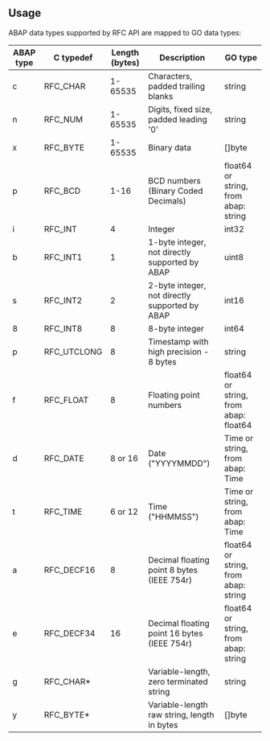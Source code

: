 ## Usage

ABAP data types supported by RFC API are mapped to GO data types:

| ABAP type | C typedef   | Length (bytes) | Description                                    | GO type                               |
| --------- | ----------- | -------------- | ---------------------------------------------- | ------------------------------------- |
| c         | RFC_CHAR    | 1-65535        | Characters, padded trailing blanks             | string                                |
| n         | RFC_NUM     | 1-65535        | Digits, fixed size, padded leading '0'         | string                                |
| x         | RFC_BYTE    | 1-65535        | Binary data                                    | []byte                                |
| p         | RFC_BCD     | 1-16           | BCD numbers (Binary Coded Decimals)            | float64 or string, from abap: string  |
| i         | RFC_INT     | 4              | Integer                                        | int32                                 |
| b         | RFC_INT1    | 1              | 1-byte integer, not directly supported by ABAP | uint8                                 |
| s         | RFC_INT2    | 2              | 2-byte integer, not directly supported by ABAP | int16                                 |
| 8         | RFC_INT8    | 8              | 8-byte integer                                 | int64                                 |
| p         | RFC_UTCLONG | 8              | Timestamp with high precision - 8 bytes        | string                                |
| f         | RFC_FLOAT   | 8              | Floating point numbers                         | float64 or string, from abap: float64 |
| d         | RFC_DATE    | 8 or 16        | Date ("YYYYMMDD")                              | Time or string, from abap: Time       |
| t         | RFC_TIME    | 6 or 12        | Time ("HHMMSS")                                | Time or string, from abap: Time       |
| a         | RFC_DECF16  | 8              | Decimal floating point 8 bytes (IEEE 754r)     | float64 or string, from abap: string  |
| e         | RFC_DECF34  | 16             | Decimal floating point 16 bytes (IEEE 754r)    | float64 or string, from abap: string  |
| g         | RFC_CHAR\*  |                | Variable-length, zero terminated string        | string                                |
| y         | RFC_BYTE\*  |                | Variable-length raw string, length in bytes    | []byte                                |
